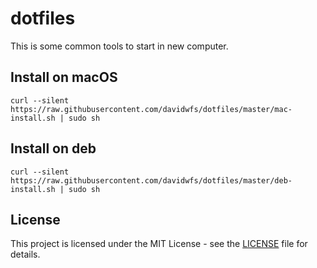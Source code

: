 # dotfiles

This is some common tools to start in new computer.

## Install on macOS
```
curl --silent https://raw.githubusercontent.com/davidwfs/dotfiles/master/mac-install.sh | sudo sh
```

## Install on deb
```
curl --silent https://raw.githubusercontent.com/davidwfs/dotfiles/master/deb-install.sh | sudo sh
```

## License

This project is licensed under the MIT License - see the [LICENSE](LICENSE) file for details.
